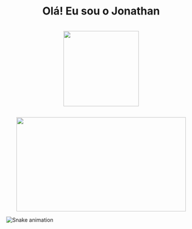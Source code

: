 
<h1 align="center">Olá! Eu sou o Jonathan</h1><br>

<div align="center">
  <img height="200em" src="https://github-readme-stats.vercel.app/api?username=KlotJota&show_icons=true&theme=gotham&include_all_commits=true&count_private=true"/><br>
  
  ##
  <img src="https://wallpaperaccess.com/full/2825710.gif" width="450" height="250"/>
</div>

![Snake animation](https://github.com/KlotJota/KlotJota/blob/output/github-contribution-grid-snake.svg)
  


